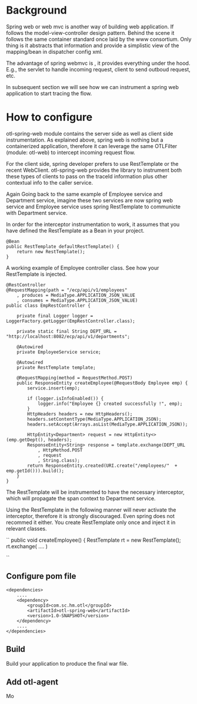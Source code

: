 # Background

Spring web or web mvc is another way of building web application. If follows the model-view-controller design pattern. Behind the scene it follows the same container standard once laid by the www consortium. Only thing is it abstracts that information and provide a simplistic view of the mapping/bean in dispatcher config xml.

The advantage of spring webmvc is , it provides everything under the hood. E.g., the servlet to handle incoming request, client to send outboud request, etc.

In subsequent section we will see how we can instrument a spring web application to start tracing the flow.

# How to configure

otl-spring-web module contains the server side as well as client side instrumentation. As explained above, spring web is nothing but a containerized application, therefore it can leverage the same OTLFilter (module: otl-web) to intercept incoming request flow. 

For the client side, spring developer prefers to use RestTemplate or the recent WebClient. otl-spring-web provides the library to instrument both these types of clients to pass on the traceId information plus other contextual info to the caller service.

Again Going back to the same example of Employee service and Department service, imagine these two services are now spring web service and Employee service uses spring RestTemplate to communicte with Department service.

In order for the interceptor instrumentation to work, it assumes that you have defined the RestTemplate as a Bean in your project.

```
@Bean
public RestTemplate defaultRestTemplate() {
    return new RestTemplate(); 
}

```

A working example of Employee controller class. See how your RestTemplate is injected.

```
@RestController
@RequestMapping(path = "/ecp/api/v1/employees"
    , produces = MediaType.APPLICATION_JSON_VALUE
    , consumes = MediaType.APPLICATION_JSON_VALUE)
public class EmpRestController {
    
    private final Logger logger = LoggerFactory.getLogger(EmpRestController.class);
    
    private static final String DEPT_URL = "http://localhost:8082/ecp/api/v1/departments";
   
    @Autowired
    private EmployeeService service;
    
    @Autowired
    private RestTemplate template;
    
    @RequestMapping(method = RequestMethod.POST)
    public ResponseEntity createEmployee(@RequestBody Employee emp) {
        service.insert(emp);
        
        if (logger.isInfoEnabled()) {
            logger.info("Employee {} created successfully !", emp);
        }
        HttpHeaders headers = new HttpHeaders();
        headers.setContentType(MediaType.APPLICATION_JSON);
        headers.setAccept(Arrays.asList(MediaType.APPLICATION_JSON));
            
        HttpEntity<Department> request = new HttpEntity<>(emp.getDept(), headers);
        ResponseEntity<String> response = template.exchange(DEPT_URL
            , HttpMethod.POST
            , request
            , String.class);
        return ResponseEntity.created(URI.create("/employees/"  + emp.getId())).build();
    }
}

```

The RestTemplate will be instrumented to have the necessary interceptor, which will propagate the span context to Department service.

Using the RestTemplate in the following manner will never activate the interceptor, therefore it is strongly discouraged. Even spring does not recommed it either. You create RestTemplate only once and inject it in relevant classes.

``
public void createEmployee() {
    RestTemplate rt = new RestTemplate();
    rt.exchange( .... )

``

## Configure pom file

```
<dependencies>
    ....
    <dependency>
        <groupId>com.sc.hm.otl</groupId>
        <artifactId>otl-spring-web</artifactId>
        <version>1.0-SNAPSHOT</version>
    </dependency>
    ....
</dependencies>
```

## Build

Build your application to produce the final war file.

## Add otl-agent

Mo
